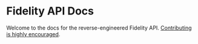 # Fidelity API Docs

Welcome to the docs for the reverse-engineered Fidelity API. [Contributing is highly encouraged](../CONTRIBUTING.md).
